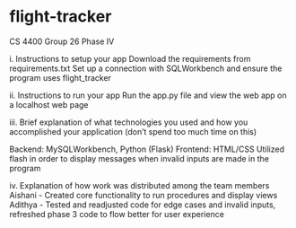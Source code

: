 # flight-tracker
CS 4400 Group 26 Phase IV

i. Instructions to setup your app
Download the requirements from requirements.txt
Set up a connection with SQLWorkbench and ensure the program uses flight_tracker

ii. Instructions to run your app
Run the app.py file and view the web app on a localhost web page

iii. Brief explanation of what technologies you used and how you accomplished your application (don’t spend too much time on this)

Backend: MySQLWorkbench, Python (Flask)
Frontend: HTML/CSS
Utilized flash in order to display messages when invalid inputs are made in the program

iv. Explanation of how work was distributed among the team members
Aishani - Created core functionality to run procedures and display views
Adithya - Tested and readjusted code for edge cases and invalid inputs, refreshed phase 3 code to flow better for user experience